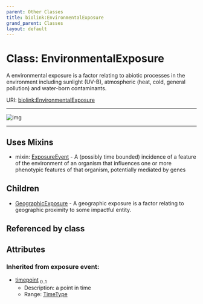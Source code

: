 ```yaml
---
parent: Other Classes
title: biolink:EnvironmentalExposure
grand_parent: Classes
layout: default
---
```


# Class: EnvironmentalExposure


A environmental exposure is a factor relating to abiotic processes in the environment including sunlight (UV-B), atmospheric (heat, cold, general pollution) and water-born contaminants.

URI: [biolink:EnvironmentalExposure](https://w3id.org/biolink/vocab/EnvironmentalExposure)


---

![img](https://yuml.me/diagram/nofunky;dir:TB/class/[GeographicExposure],[ExposureEvent],[EnvironmentalExposure%7Ctimepoint:time_type%20%3F]uses%20-.-%3E[ExposureEvent],[EnvironmentalExposure]%5E-[GeographicExposure])

---


## Uses Mixins

 *  mixin: [ExposureEvent](ExposureEvent.md) - A (possibly time bounded) incidence of a feature of the environment of an organism that influences one or more phenotypic features of that organism, potentially mediated by genes

## Children

 * [GeographicExposure](GeographicExposure.md) - A geographic exposure is a factor relating to geographic proximity to some impactful entity.

## Referenced by class


## Attributes


### Inherited from exposure event:

 * [timepoint](timepoint.md)  <sub>0..1</sub>
     * Description: a point in time
     * Range: [TimeType](types/TimeType.md)
